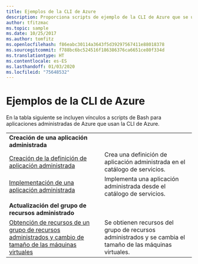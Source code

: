 ```yaml
---
title: Ejemplos de la CLI de Azure
description: Proporciona scripts de ejemplo de la CLI de Azure que se usan al trabajar con Azure Managed Applications.
author: tfitzmac
ms.topic: sample
ms.date: 10/25/2017
ms.author: tomfitz
ms.openlocfilehash: f86eabc30114a3643f5d39297567411e88018378
ms.sourcegitcommit: f788bc6bc524516f186386376ca6651ce80f334d
ms.translationtype: HT
ms.contentlocale: es-ES
ms.lasthandoff: 01/03/2020
ms.locfileid: "75648532"
---
```

# <a name="azure-cli-samples"></a>Ejemplos de la CLI de Azure

En la tabla siguiente se incluyen vínculos a scripts de Bash para aplicaciones administradas de Azure que usan la CLI de Azure.

| | |
|-|-|
|**Creación de una aplicación administrada**||
| [Creación de la definición de aplicación administrada](scripts/managed-application-cli-sample-create-definition.md) | Crea una definición de aplicación administrada en el catálogo de servicios.  |
| [Implementación de una aplicación administrada](scripts/managed-application-cli-sample-create-application.md) | Implementa una aplicación administrada desde el catálogo de servicios.  |
| | |
|**Actualización del grupo de recursos administrado**||
| [Obtención de recursos de un grupo de recursos administrados y cambio de tamaño de las máquinas virtuales](scripts/managed-application-cli-sample-get-managed-group-resize-vm.md) | Se obtienen recursos del grupo de recursos administrados y se cambia el tamaño de las máquinas virtuales. |
